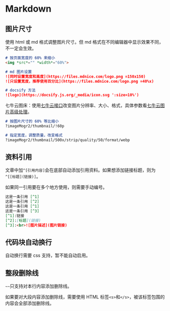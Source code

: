 # Markdown

## 图片尺寸

使用 html 或 md 格式调整图片尺寸。但 md 格式在不同编辑器中显示效果不同，不一定会生效。

```markdown
# 按页面宽度的 60% 来缩小
<img *src*="" *width*="60%">

# md 图片设置
![同时设置宽度和高度](https://files.mdnice.com/logo.png =150x150)
![只设置宽度，推荐使用百分比](https://files.mdnice.com/logo.png =40%x)

# docsify 方法
![logo](https://docsify.js.org/_media/icon.svg ':size=10%')
```

七牛云图床：使用[七牛云接口](https://developer.qiniu.com/dora/kb/1627/flow-optimization-compression-of-images)改变图片分辨率、大小、格式，具体参数看[七牛云图片高级处理](https://developer.qiniu.com/dora/8255/the-zoom)。

```markdown
# 按图片尺寸的 60% 等比缩小
?imageMogr2/thumbnail/!60p

# 指定宽度，调整质量，改变格式
?imageMogr2/thumbnail/500x/strip/quality/50/format/webp
```

## 资料引用

文章中加`^[引用内容]`会在底部自动添加引用资料。如果想添加链接标题，则为`^[[标题](链接)]`。

如果同一引用要在多个地方使用，则需要手动编号。

```markdown
这是一条引用 [^1]
这是一条引用 [^2]
这是一条引用 [^1]
这是一条引用 [^3]
[^1]:链接
[^2]:[标题](链接)
[^3]:<br>![图片描述](图片链接)
```

## 代码块自动换行

自动换行需要 css 支持，暂不能自动启用。

## 整段删除线

`~~`只支持对本行内容添加删除线。

如果要对大段内容添加删除线，需要使用 HTML 标签`<s>`和`</s>`，被该标签包围的内容会全部添加删除线。


